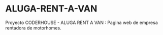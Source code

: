 # ALUGA-RENT-A-VAN
Proyecto CODERHOUSE - ALUGA RENT A VAN : Pagina web de empresa rentadora de motorhomes.
